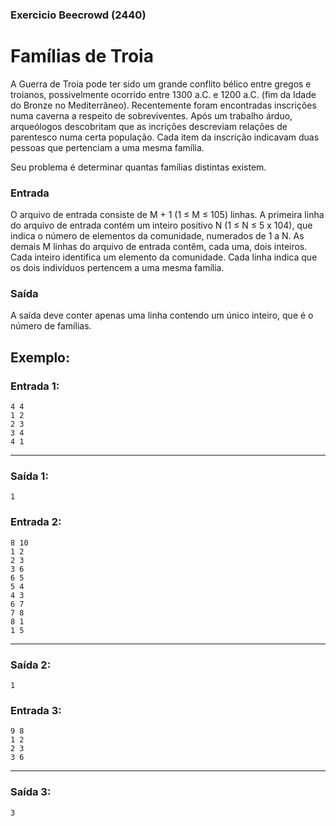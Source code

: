 ### Exercicio Beecrowd (2440)

# Famílias de Troia


A Guerra de Troia pode ter sido um grande conflito bélico entre gregos e troianos, possivelmente ocorrido entre 1300 a.C. e 1200 a.C. (fim da Idade do Bronze no Mediterrâneo). Recentemente foram encontradas inscrições numa caverna a respeito de sobreviventes. Após um trabalho árduo, arqueólogos descobritam que as incrições descreviam relações de parentesco numa certa população. Cada item da inscrição indicavam duas pessoas que pertenciam a uma mesma família. 

Seu problema é determinar quantas famílias distintas existem.




### Entrada

O arquivo de entrada consiste de M + 1 (1 ≤ M ≤ 105) linhas. A primeira linha do arquivo de entrada contém um inteiro positivo N (1 ≤ N ≤ 5 x 104), que indica o número de elementos da comunidade, numerados de 1 a N. As demais M linhas do arquivo de entrada contêm, cada uma, dois inteiros. Cada inteiro identifica um elemento da comunidade. Cada linha indica que os dois indivíduos pertencem a uma mesma família.



### Saída


A saída deve conter apenas uma linha contendo um único inteiro, que é o número de famílias.



## Exemplo:

### Entrada 1:

```
4 4
1 2
2 3
3 4
4 1

```
______________
### Saída 1:
```
1

```

### Entrada 2:

```
8 10
1 2
2 3
3 6
6 5
5 4
4 3
6 7
7 8
8 1
1 5

```
______________
### Saída 2:
```
1

```

### Entrada 3:

```
9 8
1 2
2 3
3 6

```
______________
### Saída 3:
```
3

```
